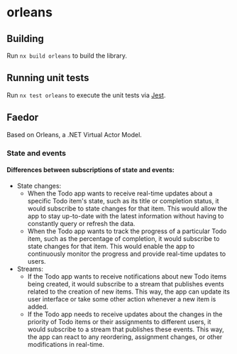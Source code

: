 # orleans

## Building

Run `nx build orleans` to build the library.

## Running unit tests

Run `nx test orleans` to execute the unit tests via [Jest](https://jestjs.io).

## Faedor

Based on Orleans, a .NET Virtual Actor Model.


### State and events

#### Differences between subscriptions of state and events:

- State changes:
  - When the Todo app wants to receive real-time updates about a specific Todo item's state, such as its title or completion status, it would subscribe to state changes for that item. This would allow the app to stay up-to-date with the latest information without having to constantly query or refresh the data.
  - When the Todo app wants to track the progress of a particular Todo item, such as the percentage of completion, it would subscribe to state changes for that item. This would enable the app to continuously monitor the progress and provide real-time updates to users.
- Streams:
  - If the Todo app wants to receive notifications about new Todo items being created, it would subscribe to a stream that publishes events related to the creation of new items. This way, the app can update its user interface or take some other action whenever a new item is added.
  - If the Todo app needs to receive updates about the changes in the priority of Todo items or their assignments to different users, it would subscribe to a stream that publishes these events. This way, the app can react to any reordering, assignment changes, or other modifications in real-time.